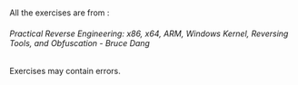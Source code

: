 #
All the exercises are from : 
###### Practical Reverse Engineering: x86, x64, ARM, Windows Kernel, Reversing Tools, and Obfuscation - Bruce Dang 

Exercises may contain errors.
